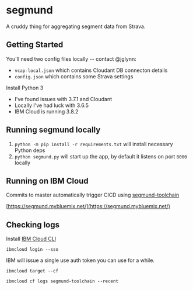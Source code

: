 # segmund

A cruddy thing for aggregating segment data from Strava.

## Getting Started

You'll need two config files locally -- contact @jglynn:

* `vcap-local.json` which contains Cloudant DB connecton details
* `config.json` which contains some Strava settings

Install Python 3

* I've found issues with 3.7.1 and Cloudant
* Locally I've had luck with 3.6.5
* IBM Cloud is running 3.8.2

## Running segmund locally

1. `python -m pip install -r requirements.txt` will install necessary Python deps
2. `python segmund.py` will start up the app, by default it listens on port `8000` locally

## Running on IBM Cloud

Commits to master automatically trigger CICD using [segmund-toolchain](https://cloud.ibm.com/devops/toolchains/09c005ff-2733-48e2-a792-1db8a909f8a2?env_id=ibm:yp:us-south)

[https://segmund.mybluemix.net/](https://segmund.mybluemix.net/)

## Checking logs

Install [IBM Cloud CLI](https://cloud.ibm.com/docs/cli?topic=cloud-cli-getting-started)

`ibmcloud login --sso`

IBM will issue a single use auth token you can use for a while.

`ibmcloud target --cf`

`ibmcloud cf logs segmund-toolchain --recent`

